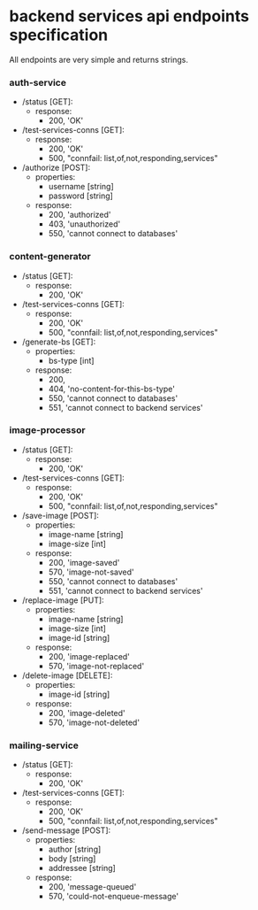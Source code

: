 # backend services api endpoints specification

All endpoints are very simple and returns strings.

### auth-service

- /status [GET]:
    - response:
        - 200, 'OK'
- /test-services-conns [GET]:
    - response:
        - 200, 'OK'
        - 500, "connfail: list,of,not,responding,services"
- /authorize [POST]:
    - properties:
        - username [string]
        - password [string]
    - response:
        - 200, 'authorized'
        - 403, 'unauthorized'
        - 550, 'cannot connect to databases'

### content-generator

- /status [GET]:
    - response:
        - 200, 'OK'
- /test-services-conns [GET]:
    - response:
        - 200, 'OK'
        - 500, "connfail: list,of,not,responding,services"
- /generate-bs [GET]:
    - properties:
        - bs-type [int]
    - response:
        - 200, <content-value>
        - 404, 'no-content-for-this-bs-type'
        - 550, 'cannot connect to databases'
        - 551, 'cannot connect to backend services'

### image-processor

- /status [GET]:
    - response:
        - 200, 'OK'
- /test-services-conns [GET]:
    - response:
        - 200, 'OK'
        - 500, "connfail: list,of,not,responding,services"
- /save-image [POST]:
    - properties:
        - image-name [string]
        - image-size [int]
    - response:
        - 200, 'image-saved'
        - 570, 'image-not-saved'
        - 550, 'cannot connect to databases'
        - 551, 'cannot connect to backend services'
- /replace-image [PUT]:
    - properties:
        - image-name [string]
        - image-size [int]
        - image-id [string]
    - response:
        - 200, 'image-replaced'
        - 570, 'image-not-replaced'
- /delete-image [DELETE]:
    - properties:
        - image-id [string]
    - response:
        - 200, 'image-deleted'
        - 570, 'image-not-deleted'

### mailing-service

- /status [GET]:
    - response:
        - 200, 'OK'
- /test-services-conns [GET]:
    - response:
        - 200, 'OK'
        - 500, "connfail: list,of,not,responding,services"
- /send-message [POST]:
    - properties:
        - author [string]
        - body [string]
        - addressee [string]
    - response:
        - 200, 'message-queued'
        - 570, 'could-not-enqueue-message'
